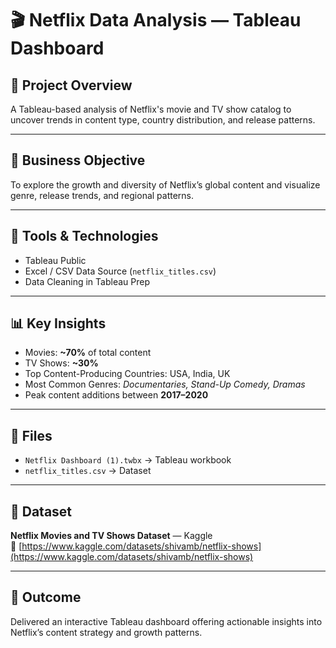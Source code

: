 # 🎬 Netflix Data Analysis — Tableau Dashboard

## 📘 Project Overview
A Tableau-based analysis of Netflix's movie and TV show catalog to uncover trends in content type, country distribution, and release patterns.

---

## 🧠 Business Objective
To explore the growth and diversity of Netflix’s global content and visualize genre, release trends, and regional patterns.

---

## 🧰 Tools & Technologies
- Tableau Public  
- Excel / CSV Data Source (`netflix_titles.csv`)  
- Data Cleaning in Tableau Prep  

---

## 📊 Key Insights
- Movies: **~70%** of total content  
- TV Shows: **~30%**  
- Top Content-Producing Countries: USA, India, UK  
- Most Common Genres: *Documentaries, Stand-Up Comedy, Dramas*  
- Peak content additions between **2017–2020**

---

## 📁 Files
- `Netflix Dashboard (1).twbx` → Tableau workbook  
- `netflix_titles.csv` → Dataset  

---

## 🧾 Dataset
**Netflix Movies and TV Shows Dataset** — Kaggle  
🔗 [https://www.kaggle.com/datasets/shivamb/netflix-shows](https://www.kaggle.com/datasets/shivamb/netflix-shows)

---

## 🏁 Outcome
Delivered an interactive Tableau dashboard offering actionable insights into Netflix’s content strategy and growth patterns.
